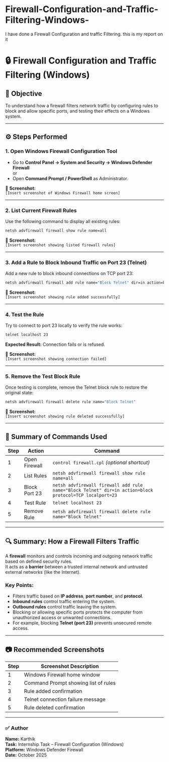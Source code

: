 # Firewall-Configuration-and-Traffic-Filtering-Windows-
I have done a Firewall Configuration and traffic Filtering. this is my report on it 
# 🔒 Firewall Configuration and Traffic Filtering (Windows)

## 🧩 Objective
To understand how a firewall filters network traffic by configuring rules to block and allow specific ports, and testing their effects on a Windows system.

---

## ⚙️ Steps Performed

### **1. Open Windows Firewall Configuration Tool**
- Go to **Control Panel → System and Security → Windows Defender Firewall**  
  or  
- Open **Command Prompt / PowerShell** as Administrator.

📸 **Screenshot:**  
`[Insert screenshot of Windows Firewall home screen]`

---

### **2. List Current Firewall Rules**
Use the following command to display all existing rules:
```cmd
netsh advfirewall firewall show rule name=all
```

📸 **Screenshot:**  
`[Insert screenshot showing listed firewall rules]`

---

### **3. Add a Rule to Block Inbound Traffic on Port 23 (Telnet)**
Add a new rule to block inbound connections on TCP port 23:
```cmd
netsh advfirewall firewall add rule name="Block Telnet" dir=in action=block protocol=TCP localport=23
```

📸 **Screenshot:**  
`[Insert screenshot showing rule added successfully]`

---

### **4. Test the Rule**
Try to connect to port 23 locally to verify the rule works:
```cmd
telnet localhost 23
```
**Expected Result:** Connection fails or is refused.

📸 **Screenshot:**  
`[Insert screenshot showing connection failed]`

---

### **5. Remove the Test Block Rule**
Once testing is complete, remove the Telnet block rule to restore the original state:
```cmd
netsh advfirewall firewall delete rule name="Block Telnet"
```

📸 **Screenshot:**  
`[Insert screenshot showing rule deleted successfully]`

---

## 🧾 Summary of Commands Used

| Step | Action | Command |
|------|---------|----------|
| 1 | Open Firewall | `control firewall.cpl` *(optional shortcut)* |
| 2 | List Rules | `netsh advfirewall firewall show rule name=all` |
| 3 | Block Port 23 | `netsh advfirewall firewall add rule name="Block Telnet" dir=in action=block protocol=TCP localport=23` |
| 4 | Test Rule | `telnet localhost 23` |
| 5 | Remove Rule | `netsh advfirewall firewall delete rule name="Block Telnet"` |

---

## 🔍 Summary: How a Firewall Filters Traffic
A **firewall** monitors and controls incoming and outgoing network traffic based on defined security rules.  
It acts as a **barrier** between a trusted internal network and untrusted external networks (like the Internet).

### **Key Points:**
- Filters traffic based on **IP address**, **port number**, and **protocol**.  
- **Inbound rules** control traffic entering the system.  
- **Outbound rules** control traffic leaving the system.  
- Blocking or allowing specific ports protects the computer from unauthorized access or unwanted connections.  
- For example, blocking **Telnet (port 23)** prevents unsecured remote access.

---

## 📷 Recommended Screenshots

| Step | Screenshot Description |
|------|------------------------|
| 1 | Windows Firewall home window |
| 2 | Command Prompt showing list of rules |
| 3 | Rule added confirmation |
| 4 | Telnet connection failure message |
| 5 | Rule deleted confirmation |

---

### ✅ Author
**Name:** Karthik  
**Task:** Internship Task – Firewall Configuration (Windows)  
**Platform:** Windows Defender Firewall  
**Date:** October 2025
